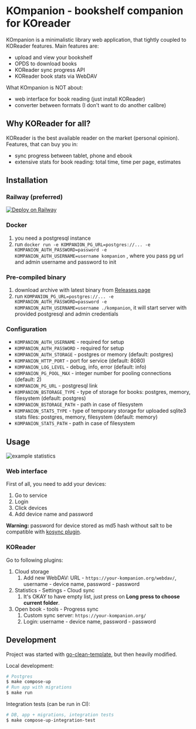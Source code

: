 # KOmpanion - bookshelf companion for KOreader

KOmpanion is a minimalistic library web application, that tightly coupled to KOReader features.
Main features are:
- upload and view your bookshelf
- OPDS to download books
- KOReader sync progress API 
- KOReader book stats via WebDAV

What KOmpanion is NOT about:
- web interface for book reading (just install KOReader)
- converter between formats (I don't want to do another calibre)

## Why KOReader for all?

KOReader is the best available reader on the market (personal opinion).
Features, that can buy you in:
- sync progress between tablet, phone and ebook
- extensive stats for book reading: total time, time per page, estimates

## Installation

### Railway (preferred)

[![Deploy on Railway](https://railway.com/button.svg)](https://railway.com/template/n9t_1r?referralCode=Wkt51Y)

### Docker

1. you need a postgresql instance
2. run `docker run -e KOMPANION_PG_URL=postgres://... -e KOMPANION_AUTH_PASSWORD=password -e KOMPANION_AUTH_USERNAME=username kompanion` , where you pass pg url and admin username and password to init

### Pre-compiled binary

1. download archive with latest binary from [Releases page](https://github.com/vanadium23/kompanion/releases)
2. run `KOMPANION_PG_URL=postgres://... -e KOMPANION_AUTH_PASSWORD=password -e KOMPANION_AUTH_USERNAME=username ./kompanion`, it will start server with provided postgresql and admin credentials

### Configuration

- `KOMPANION_AUTH_USERNAME` - required for setup
- `KOMPANION_AUTH_PASSWORD` - required for setup
- `KOMPANION_AUTH_STORAGE` - postgres or memory (default: postgres)
- `KOMPANION_HTTP_PORT` - port for service (default: 8080)
- `KOMPANION_LOG_LEVEL` - debug, info, error (default: info)
- `KOMPANION_PG_POOL_MAX` - integer number for pooling connections (default: 2)
- `KOMPANION_PG_URL` - postgresql link
- `KOMPANION_BSTORAGE_TYPE` - type of storage for books: postgres, memory, filesystem (default: postgres)
- `KOMPANION_BSTORAGE_PATH` - path in case of filesystem
- `KOMPANION_STATS_TYPE` - type of temporary storage for uploaded sqlite3 stats files: postgres, memory, filesystem (default: memory)
- `KOMPANION_STATS_PATH` - path in case of filesystem

## Usage

![example statistics](/docs/stats-example.png)

### Web interface

First of all, you need to add your devices:
1. Go to service
2. Login
3. Click devices
4. Add device name and password

**Warning:** password for device stored as md5 hash without salt to be compatible with [kosync plugin](https://github.com/koreader/koreader/blob/master/plugins/kosync.koplugin/main.lua#L544).

### KOReader

Go to following plugins:
1. Cloud storage
    1. Add new WebDAV: URL - `https://your-kompanion.org/webdav/`, username - device name, password - password
2. Statistics - Settings - Cloud sync
    1. It's OKAY to have empty list, just press on **Long press to choose current folder**.
3. Open book - tools - Progress sync
    1. Custom sync server: `https://your-kompanion.org/`
    1. Login: username - device name, password - password

## Development

Project was started with [go-clean-template](https://github.com/evrone/go-clean-template), but then heavily modified.

Local development:
```sh
# Postgres
$ make compose-up
# Run app with migrations
$ make run
```

Integration tests (can be run in CI):
```sh
# DB, app + migrations, integration tests
$ make compose-up-integration-test
```
